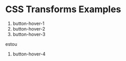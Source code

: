 # CSS Transforms Examples

1. button-hover-1
1. button-hover-2
1. button-hover-3

estou
1. button-hover-4